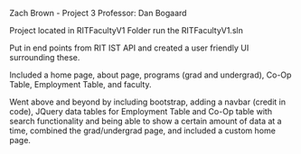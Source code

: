 Zach Brown - Project 3
Professor: Dan Bogaard

Project located in RITFacultyV1 Folder run the RITFacultyV1.sln 

Put in end points from RIT IST API and created a user friendly UI surrounding these.

Included a home page, about page, programs (grad and undergrad), Co-Op Table, Employment Table, and faculty.

Went above and beyond by including bootstrap, adding a navbar (credit in code), JQuery data tables for Employment Table and Co-Op table with search functionality and being able to show a certain amount of data at a time, combined the grad/undergrad page, and included a custom home page.